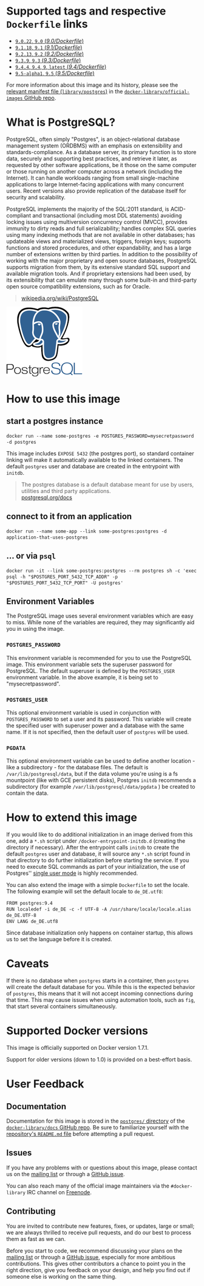 # Supported tags and respective `Dockerfile` links

-	[`9.0.22`, `9.0` (*9.0/Dockerfile*)](https://github.com/docker-library/postgres/blob/0ced079cd61d4e2b8255e70ab34dff3a87c8499b/9.0/Dockerfile)
-	[`9.1.18`, `9.1` (*9.1/Dockerfile*)](https://github.com/docker-library/postgres/blob/0ced079cd61d4e2b8255e70ab34dff3a87c8499b/9.1/Dockerfile)
-	[`9.2.13`, `9.2` (*9.2/Dockerfile*)](https://github.com/docker-library/postgres/blob/0ced079cd61d4e2b8255e70ab34dff3a87c8499b/9.2/Dockerfile)
-	[`9.3.9`, `9.3` (*9.3/Dockerfile*)](https://github.com/docker-library/postgres/blob/0ced079cd61d4e2b8255e70ab34dff3a87c8499b/9.3/Dockerfile)
-	[`9.4.4`, `9.4`, `9`, `latest` (*9.4/Dockerfile*)](https://github.com/docker-library/postgres/blob/0ced079cd61d4e2b8255e70ab34dff3a87c8499b/9.4/Dockerfile)
-	[`9.5-alpha1`, `9.5` (*9.5/Dockerfile*)](https://github.com/docker-library/postgres/blob/0ced079cd61d4e2b8255e70ab34dff3a87c8499b/9.5/Dockerfile)

For more information about this image and its history, please see the [relevant manifest file (`library/postgres`)](https://github.com/docker-library/official-images/blob/master/library/postgres) in the [`docker-library/official-images` GitHub repo](https://github.com/docker-library/official-images).

# What is PostgreSQL?

PostgreSQL, often simply "Postgres", is an object-relational database management system (ORDBMS) with an emphasis on extensibility and standards-compliance. As a database server, its primary function is to store data, securely and supporting best practices, and retrieve it later, as requested by other software applications, be it those on the same computer or those running on another computer across a network (including the Internet). It can handle workloads ranging from small single-machine applications to large Internet-facing applications with many concurrent users. Recent versions also provide replication of the database itself for security and scalability.

PostgreSQL implements the majority of the SQL:2011 standard, is ACID-compliant and transactional (including most DDL statements) avoiding locking issues using multiversion concurrency control (MVCC), provides immunity to dirty reads and full serializability; handles complex SQL queries using many indexing methods that are not available in other databases; has updateable views and materialized views, triggers, foreign keys; supports functions and stored procedures, and other expandability, and has a large number of extensions written by third parties. In addition to the possibility of working with the major proprietary and open source databases, PostgreSQL supports migration from them, by its extensive standard SQL support and available migration tools. And if proprietary extensions had been used, by its extensibility that can emulate many through some built-in and third-party open source compatibility extensions, such as for Oracle.

> [wikipedia.org/wiki/PostgreSQL](https://en.wikipedia.org/wiki/PostgreSQL)

![logo](https://raw.githubusercontent.com/docker-library/docs/master/postgres/logo.png)

# How to use this image

## start a postgres instance

	docker run --name some-postgres -e POSTGRES_PASSWORD=mysecretpassword -d postgres

This image includes `EXPOSE 5432` (the postgres port), so standard container linking will make it automatically available to the linked containers. The default `postgres` user and database are created in the entrypoint with `initdb`.

> The postgres database is a default database meant for use by users, utilities and third party applications.  
> [postgresql.org/docs](http://www.postgresql.org/docs/9.3/interactive/app-initdb.html)

## connect to it from an application

	docker run --name some-app --link some-postgres:postgres -d application-that-uses-postgres

## ... or via `psql`

	docker run -it --link some-postgres:postgres --rm postgres sh -c 'exec psql -h "$POSTGRES_PORT_5432_TCP_ADDR" -p "$POSTGRES_PORT_5432_TCP_PORT" -U postgres'

## Environment Variables

The PostgreSQL image uses several environment variables which are easy to miss. While none of the variables are required, they may significantly aid you in using the image.

### `POSTGRES_PASSWORD`

This environment variable is recommended for you to use the PostgreSQL image. This environment variable sets the superuser password for PostgreSQL. The default superuser is defined by the `POSTGRES_USER` environment variable. In the above example, it is being set to "mysecretpassword".

### `POSTGRES_USER`

This optional environment variable is used in conjunction with `POSTGRES_PASSWORD` to set a user and its password. This variable will create the specified user with superuser power and a database with the same name. If it is not specified, then the default user of `postgres` will be used.

### `PGDATA`

This optional environment variable can be used to define another location - like a subdirectory - for the database files. The default is `/var/lib/postgresql/data`, but if the data volume you're using is a fs mountpoint (like with GCE persistent disks), Postgres `initdb` recommends a subdirectory (for example `/var/lib/postgresql/data/pgdata` ) be created to contain the data.

# How to extend this image

If you would like to do additional initialization in an image derived from this one, add a `*.sh` script under `/docker-entrypoint-initdb.d` (creating the directory if necessary). After the entrypoint calls `initdb` to create the default `postgres` user and database, it will source any `*.sh` script found in that directory to do further initialization before starting the service. If you need to execute SQL commands as part of your initialization, the use of Postgres'' [single user mode](http://www.postgresql.org/docs/9.3/static/app-postgres.html#AEN90580) is highly recommended.

You can also extend the image with a simple `Dockerfile` to set the locale. The following example will set the default locale to `de_DE.utf8`:

	FROM postgres:9.4
	RUN localedef -i de_DE -c -f UTF-8 -A /usr/share/locale/locale.alias de_DE.UTF-8
	ENV LANG de_DE.utf8

Since database initialization only happens on container startup, this allows us to set the language before it is created.

# Caveats

If there is no database when `postgres` starts in a container, then `postgres` will create the default database for you. While this is the expected behavior of `postgres`, this means that it will not accept incoming connections during that time. This may cause issues when using automation tools, such as `fig`, that start several containers simultaneously.

# Supported Docker versions

This image is officially supported on Docker version 1.7.1.

Support for older versions (down to 1.0) is provided on a best-effort basis.

# User Feedback

## Documentation

Documentation for this image is stored in the [`postgres/` directory](https://github.com/docker-library/docs/tree/master/postgres) of the [`docker-library/docs` GitHub repo](https://github.com/docker-library/docs). Be sure to familiarize yourself with the [repository's `README.md` file](https://github.com/docker-library/docs/blob/master/README.md) before attempting a pull request.

## Issues

If you have any problems with or questions about this image, please contact us on the [mailing list](http://www.postgresql.org/community/lists/subscribe/) or through a [GitHub issue](https://github.com/docker-library/postgres/issues).

You can also reach many of the official image maintainers via the `#docker-library` IRC channel on [Freenode](https://freenode.net).

## Contributing

You are invited to contribute new features, fixes, or updates, large or small; we are always thrilled to receive pull requests, and do our best to process them as fast as we can.

Before you start to code, we recommend discussing your plans on the [mailing list](http://www.postgresql.org/community/lists/subscribe/) or through a [GitHub issue](https://github.com/docker-library/postgres/issues), especially for more ambitious contributions. This gives other contributors a chance to point you in the right direction, give you feedback on your design, and help you find out if someone else is working on the same thing.

